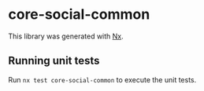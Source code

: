 # core-social-common

This library was generated with [Nx](https://nx.dev).

## Running unit tests

Run `nx test core-social-common` to execute the unit tests.
